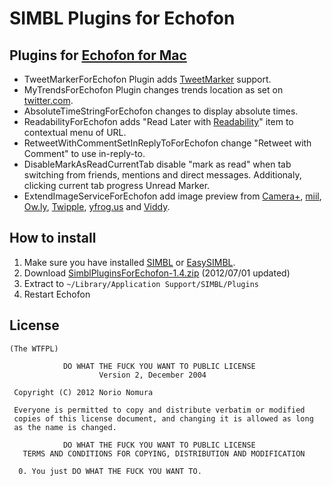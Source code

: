 SIMBL Plugins for Echofon
====================================
Plugins for [Echofon for Mac](http://www.echofon.com/twitter/mac)
------- 
- TweetMarkerForEchofon Plugin
adds [TweetMarker](http://tweetmarker.net/) support.
- MyTrendsForEchofon Plugin changes trends location as set on [twitter.com](https://twitter.com).
- AbsoluteTimeStringForEchofon changes to display absolute times.
- ReadabilityForEchofon adds "Read Later with [Readability](http://www.readability.com)" item to contextual menu of URL.
- RetweetWithCommentSetInReplyToForEchofon change "Retweet with Comment" to use in-reply-to.
- DisableMarkAsReadCurrentTab disable "mark as read" when tab switching from friends, mentions and direct messages. Additionaly, clicking current tab progress Unread Marker.
- ExtendImageServiceForEchofon add image preview from [Camera+](http://api.camerapl.us/), [miil](https://github.com/FrogAppsDev/miil-apis/tree/master/Japanese), [Ow.ly](http://ow.ly/), [Twipple](http://p.twipple.jp/), [yfrog.us](http://yfrog.us/) and [Viddy](http://viddy.com/).

How to install
--------------
1. Make sure you have installed [SIMBL](http://www.culater.net/software/SIMBL/SIMBL.php) or [EasySIMBL](https://github.com/norio-nomura/EasySIMBL).
2. Download [SimblPluginsForEchofon-1.4.zip](http://github.com/downloads/norio-nomura/SimblPluginsForEchofon/SimblPluginsForEchofon-1.4.zip) (2012/07/01 updated)
3. Extract to `~/Library/Application Support/SIMBL/Plugins`
4. Restart Echofon

License
-------
	(The WTFPL)
	
	            DO WHAT THE FUCK YOU WANT TO PUBLIC LICENSE
	                    Version 2, December 2004
	
	 Copyright (C) 2012 Norio Nomura
	
	 Everyone is permitted to copy and distribute verbatim or modified
	 copies of this license document, and changing it is allowed as long
	 as the name is changed.
	
	            DO WHAT THE FUCK YOU WANT TO PUBLIC LICENSE
	   TERMS AND CONDITIONS FOR COPYING, DISTRIBUTION AND MODIFICATION
	
	  0. You just DO WHAT THE FUCK YOU WANT TO.
